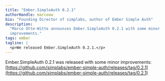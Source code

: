 ```yaml
---
title: "Ember.SimpleAuth 0.2.1"
authorHandle: marcoow
bio: "Founding Director of simplabs, author of Ember Simple Auth"
description:
  "Marco Otte-Witte announces Ember.SimpleAuth 0.2.1 with some minor
  improvements."
tags: ember
tagline: |
  <p>We released Ember.SimpleAuth 0.2.1.</p>
---
```


Ember.SimpleAuth 0.2.1 was released with some minor improvements:
[https://github.com/simplabs/ember-simple-auth/releases/tag/0.2.1](https://github.com/simplabs/ember-simple-auth/releases/tag/0.2.1)
